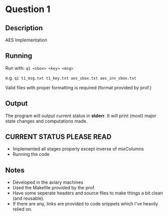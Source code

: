 # Question 1
## Description
AES Implementation
## Running
Run with: `q1 <sbox> <key> <msg>`

e.g. `q1 t1_msg.txt t1_key.txt aes_sbox.txt aes_inv_sbox.txt`

Valid files with proper formatting is required (format provided by prof.)

## Output
The program will output current status in **stderr**. It will print (most) major state changes and computations made.

## CURRENT STATUS PLEASE READ
* Implemented all stages properly except inverse of mixColumns
* Running the code 

## Notes
* Developed in the aviary machines
* Used the Makefile provided by the prof.
* Have some seperate headers and source files to make things a bit clean (and reusable).
* If there are any, links are provided to code snippets which I've heavily relied on.
